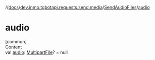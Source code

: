 //[docs](../../../index.md)/[dev.inmo.tgbotapi.requests.send.media](../index.md)/[SendAudioFiles](index.md)/[audio](audio.md)



# audio  
[common]  
Content  
val [audio](audio.md): [MultipartFile](../../dev.inmo.tgbotapi.requests.abstracts/-multipart-file/index.md)? = null  



